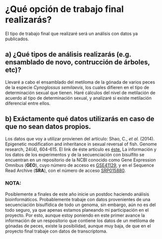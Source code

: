 # ¿Qué opción de trabajo final realizarás?
El tipo de trabajo final que realizaré será un análisis con datos ya publicados. 


## a) ¿Qué tipos de análisis realizarás (e.g. ensamblado de novo, contrucción de árboles, etc)? 
Llevaré a cabo el ensamblado del metiloma de la gónada de varios peces de la especie *Cynoglossus semilaevis*, los cuales difieren en el tipo de determinación sexual que tienen. Haré cálculos del nivel de metilación de acuerdo al tipo de determinación sexual, y analizaré si existe metilación diferencial entre ellos. 


## b) Exáctamente qué datos utilizarás en caso de que no sean datos propios.
Los datos que voy a utilizar provienen del artículo:
Shao, C., *et al.* (2014). Epigenetic modification and inheritance in sexual reversal of fish. Genome research, 24(4), 604-615. El link de éste artículo es [éste.](https://genome.cshlp.org/content/24/4/604.full.pdf+html) 
La información y los datos de los experimentos y de la secuenciación con bisulfito se encuentran en un repositorio de la NCBI conocido como Gene Expression Omnibus (**GEO**),  cuyo número de acceso es [GSE41129](https://www.ncbi.nlm.nih.gov/geo/query/acc.cgi?acc=GSE41129), y en el Sequence Read Archive (**SRA**), con el número de acceso [SRP015880](https://www.ncbi.nlm.nih.gov/sra?term=SRP015880). 

### **NOTA:**
Posiblemente a finales de este año inicie un postdoc haciendo análisis bioinformáticos. Probablemente trabaje con datos provenientes de una secuenciación bisulfídica de todo un genoma, sin embargo, aún no es del todo seguro, ya que apenas estamos planeando mi participación en el proyecto. Por esto, aunque estoy poniendo en este primer avance la información de un respositorio que contiene los datos de un metiloma de gónadas de peces, existe la posibilidad, aunque muy baja, de que en el proyecto final trabaje con datos de transcriptoma. 

